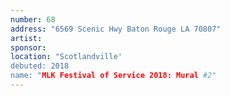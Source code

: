 ```yaml
---
number: 68
address: "6569 Scenic Hwy Baton Rouge LA 70807"
artist: 
sponsor: 
location: "Scotlandville'
debuted: 2018
name: "MLK Festival of Service 2018: Mural #2"
---
```

